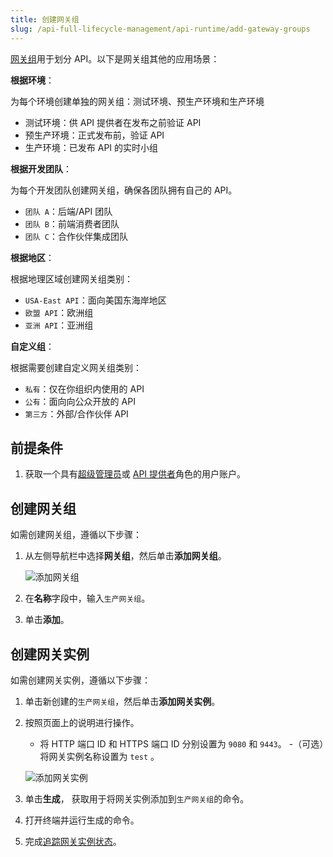 ```yaml
---
title: 创建网关组
slug: /api-full-lifecycle-management/api-runtime/add-gateway-groups
---
```


[网关组](../../key-concepts/gateway-groups.md)用于划分 API。以下是网关组其他的应用场景：

**根据环境**：

为每个环境创建单独的网关组：测试环境、预生产环境和生产环境

- 测试环境：供 API 提供者在发布之前验证 API
- 预生产环境：正式发布前，验证 API
- 生产环境：已发布 API 的实时小组

**根据开发团队**：

为每个开发团队创建网关组，确保各团队拥有自己的 API。

- `团队 A`：后端/API 团队
- `团队 B`：前端消费者团队
- `团队 C`：合作伙伴集成团队

**根据地区**：

根据地理区域创建网关组类别：

- `USA-East API`：面向美国东海岸地区
- `欧盟 API`：欧洲组
- `亚洲 API`：亚洲组

**自定义组**：

根据需要创建自定义网关组类别：

- `私有`：仅在你组织内使用的 API
- `公有`：面向向公众开放的 API 
- `第三方`：外部/合作伙伴 API

## 前提条件

1. 获取一个具有[超级管理员](../../administration/role-based-access-control.md#超级管理员)或 [API 提供者](../../administration/role-based-access-control.md#api提供者)角色的用户账户。

## 创建网关组

如需创建网关组，遵循以下步骤：

1. 从左侧导航栏中选择**网关组**，然后单击**添加网关组**。

    ![添加网关组](https://static.apiseven.com/uploads/2023/12/15/VbhPqcTS_add_gateway_group_zh.png)

2. 在**名称**字段中，输入`生产网关组`。
3. 单击**添加**。

## 创建网关实例

如需创建网关实例，遵循以下步骤：

1. 单击新创建的`生产网关组`，然后单击**添加网关实例**。
2. 按照页面上的说明进行操作。

    - 将 HTTP 端口 ID 和 HTTPS 端口 ID 分别设置为 `9080` 和 `9443`。
    -（可选）将网关实例名称设置为 `test` 。
    
    ![添加网关实例](https://static.apiseven.com/uploads/2023/12/26/ysDpa4Pp_add-gateway-instance_zh.png)

3. 单击**生成**， 获取用于将网关实例添加到`生产网关组`的命令。
4. 打开终端并运行生成的命令。
5. 完成[追踪网关实例状态](track-gateway-instance-status.md)。
